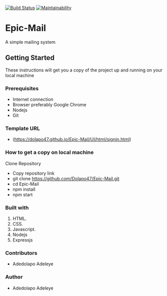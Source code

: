 [![Build Status](https://travis-ci.com/Dolapo47/Epic-Mail.svg?branch=develop)](https://travis-ci.com/Dolapo47/Epic-Mail)
[![Maintainability](https://api.codeclimate.com/v1/badges/9f19c35e15c1baa1d6e9/maintainability)](https://codeclimate.com/github/Dolapo47/Epic-Mail/maintainability)

# Epic-Mail
A simple mailing system

## Getting Started
These instructions will get you a copy of the project up and running on your local machine

### Prerequisites
* Internet connection
* Browser preferably Google Chrome
* Nodejs
* Git

### Template URL
* (https://dolapo47.github.io/Epic-Mail/UI/html/signin.html)

### How to get a copy on local machine

Clone Repository

* Copy repository link
* git clone https://github.com/Dolapo47/Epic-Mail.git
* cd Epic-Mail
* npm install
* npm start

### Built with

1. HTML.
2. CSS.
3. Javascript.
4. Nodejs
5. Expressjs

### Contributors

* Adedolapo Adeleye

### Author

* Adedolapo Adeleye







